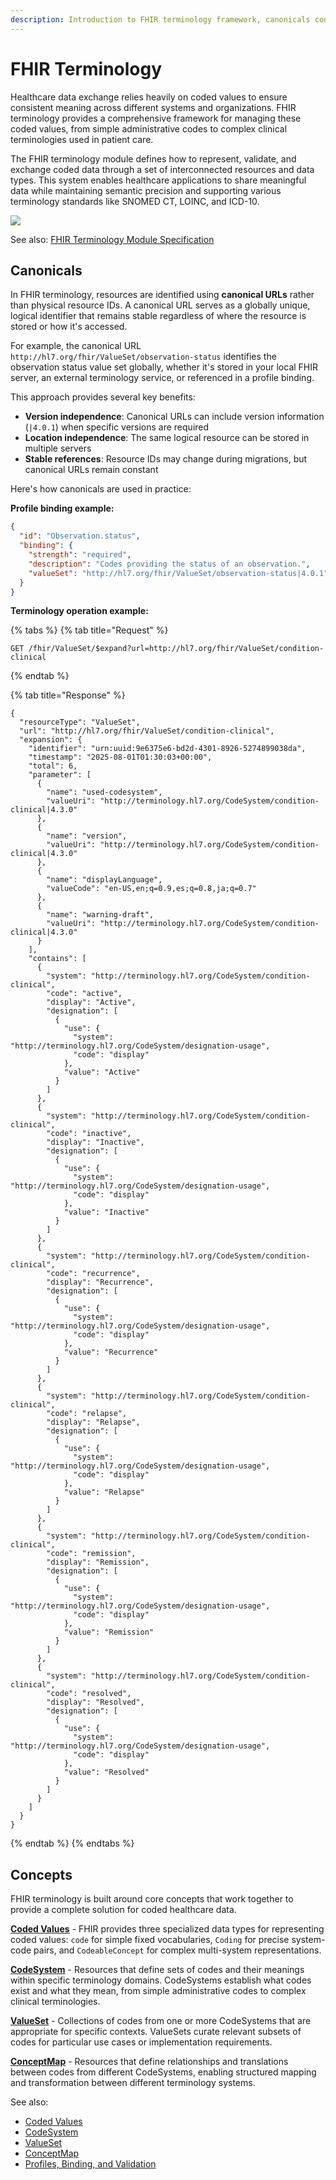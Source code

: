 ```yaml
---
description: Introduction to FHIR terminology framework, canonicals concept, and overview of core terminology resources
---
```


# FHIR Terminology

Healthcare data exchange relies heavily on coded values to ensure consistent meaning across different systems and organizations. FHIR terminology provides a comprehensive framework for managing these coded values, from simple administrative codes to complex clinical terminologies used in patient care.

The FHIR terminology module defines how to represent, validate, and exchange coded data through a set of interconnected resources and data types. This system enables healthcare applications to share meaningful data while maintaining semantic precision and supporting various terminology standards like SNOMED CT, LOINC, and ICD-10.

![](../../../.gitbook/assets/terminology-module-relationships.png)

See also: [FHIR Terminology Module Specification](https://build.fhir.org/terminology-module.html)

## Canonicals

In FHIR terminology, resources are identified using **canonical URLs** rather than physical resource IDs. A canonical URL serves as a globally unique, logical identifier that remains stable regardless of where the resource is stored or how it's accessed.

For example, the canonical URL `http://hl7.org/fhir/ValueSet/observation-status` identifies the observation status value set globally, whether it's stored in your local FHIR server, an external terminology service, or referenced in a profile binding.

This approach provides several key benefits:
- **Version independence**: Canonical URLs can include version information (`|4.0.1`) when specific versions are required
- **Location independence**: The same logical resource can be stored in multiple servers 
- **Stable references**: Resource IDs may change during migrations, but canonical URLs remain constant

Here's how canonicals are used in practice:

**Profile binding example:**
```json
{
  "id": "Observation.status",
  "binding": {
    "strength": "required",
    "description": "Codes providing the status of an observation.",
    "valueSet": "http://hl7.org/fhir/ValueSet/observation-status|4.0.1"
  }
}
```

**Terminology operation example:**

{% tabs %}
{% tab title="Request" %}
```
GET /fhir/ValueSet/$expand?url=http://hl7.org/fhir/ValueSet/condition-clinical
```
{% endtab %}

{% tab title="Response" %}
```
{
  "resourceType": "ValueSet",
  "url": "http://hl7.org/fhir/ValueSet/condition-clinical",
  "expansion": {
    "identifier": "urn:uuid:9e6375e6-bd2d-4301-8926-5274899038da",
    "timestamp": "2025-08-01T01:30:03+00:00",
    "total": 6,
    "parameter": [
      {
        "name": "used-codesystem",
        "valueUri": "http://terminology.hl7.org/CodeSystem/condition-clinical|4.3.0"
      },
      {
        "name": "version",
        "valueUri": "http://terminology.hl7.org/CodeSystem/condition-clinical|4.3.0"
      },
      {
        "name": "displayLanguage",
        "valueCode": "en-US,en;q=0.9,es;q=0.8,ja;q=0.7"
      },
      {
        "name": "warning-draft",
        "valueUri": "http://terminology.hl7.org/CodeSystem/condition-clinical|4.3.0"
      }
    ],
    "contains": [
      {
        "system": "http://terminology.hl7.org/CodeSystem/condition-clinical",
        "code": "active",
        "display": "Active",
        "designation": [
          {
            "use": {
              "system": "http://terminology.hl7.org/CodeSystem/designation-usage",
              "code": "display"
            },
            "value": "Active"
          }
        ]
      },
      {
        "system": "http://terminology.hl7.org/CodeSystem/condition-clinical",
        "code": "inactive",
        "display": "Inactive",
        "designation": [
          {
            "use": {
              "system": "http://terminology.hl7.org/CodeSystem/designation-usage",
              "code": "display"
            },
            "value": "Inactive"
          }
        ]
      },
      {
        "system": "http://terminology.hl7.org/CodeSystem/condition-clinical",
        "code": "recurrence",
        "display": "Recurrence",
        "designation": [
          {
            "use": {
              "system": "http://terminology.hl7.org/CodeSystem/designation-usage",
              "code": "display"
            },
            "value": "Recurrence"
          }
        ]
      },
      {
        "system": "http://terminology.hl7.org/CodeSystem/condition-clinical",
        "code": "relapse",
        "display": "Relapse",
        "designation": [
          {
            "use": {
              "system": "http://terminology.hl7.org/CodeSystem/designation-usage",
              "code": "display"
            },
            "value": "Relapse"
          }
        ]
      },
      {
        "system": "http://terminology.hl7.org/CodeSystem/condition-clinical",
        "code": "remission",
        "display": "Remission",
        "designation": [
          {
            "use": {
              "system": "http://terminology.hl7.org/CodeSystem/designation-usage",
              "code": "display"
            },
            "value": "Remission"
          }
        ]
      },
      {
        "system": "http://terminology.hl7.org/CodeSystem/condition-clinical",
        "code": "resolved",
        "display": "Resolved",
        "designation": [
          {
            "use": {
              "system": "http://terminology.hl7.org/CodeSystem/designation-usage",
              "code": "display"
            },
            "value": "Resolved"
          }
        ]
      }
    ]
  }
}
```
{% endtab %}
{% endtabs %}

## Concepts

FHIR terminology is built around core concepts that work together to provide a complete solution for coded healthcare data.

[**Coded Values**](./coded-values.md) - FHIR provides three specialized data types for representing coded values: `code` for simple fixed vocabularies, `Coding` for precise system-code pairs, and `CodeableConcept` for complex multi-system representations.

[**CodeSystem**](./codesystem.md) - Resources that define sets of codes and their meanings within specific terminology domains. CodeSystems establish what codes exist and what they mean, from simple administrative codes to complex clinical terminologies.

[**ValueSet**](./valueset.md) - Collections of codes from one or more CodeSystems that are appropriate for specific contexts. ValueSets curate relevant subsets of codes for particular use cases or implementation requirements.

[**ConceptMap**](./conceptmap.md) - Resources that define relationships and translations between codes from different CodeSystems, enabling structured mapping and transformation between different terminology systems.

See also:
- [Coded Values](./coded-values.md)
- [CodeSystem](./codesystem.md) 
- [ValueSet](./valueset.md)
- [ConceptMap](./conceptmap.md)
- [Profiles, Binding, and Validation](./profiles-binding-validation.md)
